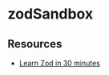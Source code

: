 # zodSandbox

## Resources

- [Learn Zod in 30 minutes](https://www.youtube.com/watch?v=L6BE-U3oy80)
